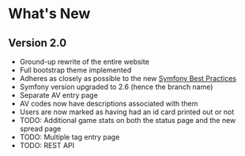 What's New
==========

Version 2.0
-----------

* Ground-up rewrite of the entire website
* Full bootstrap theme implemented
* Adheres as closely as possible to the new [Symfony Best Practices](http://symfony.com/doc/master/best_practices/index.html)
* Symfony version upgraded to 2.6 (hence the branch name)
* Separate AV entry page
* AV codes now have descriptions associated with them
* Users are now marked as having had an id card printed out or not
* TODO: Additional game stats on both the status page and the new spread page
* TODO: Multiple tag entry page
* TODO: REST API